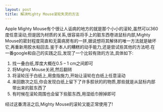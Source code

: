 ```yaml
---
layout: post
title: 解决Mighty Mouse滚轮失灵的方法
---
```


Apple Mighty Mouse有个很让人诟病的地方的就是那个小小的滚轮,虽然可以360度任意滚动,但是因为材质的关系,很容易将手上的脏东西卷进鼠标内部,Mighty Mouse的密封程度简直和无菌病房有的一拼,据说想将其解体的唯一方法就是破坏它,再重新用胶水粘回去.鉴于本人的糟糕的动手能力,还是尝试些其他的方法吧.在一番google和自己的实践之后,发现了一个比较有效的方法,具体如下:

1. 找一叠白纸,厚度大概在0.5 – 1 cm之间即可
2. 将Mighty Mouse关闭,然后翻转
3. 将滚轮压于白纸上,用食指施力,开始让滚轮在白纸上任意滚动
4. 来回数次之后,你会发现白纸上留下了许多胶状的的物质,那些就是从鼠标内部带出来的脏东西了
5. 有时候在滚轮周围也会留下些脏东西,用湿纸巾擦掉即可

经过这番清洁之后,Mighty Mouse的滚轮又能正常使用了!